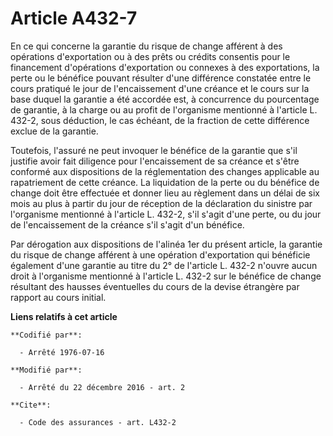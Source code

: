 # Article A432-7

En ce qui concerne la garantie du risque de change afférent à des opérations d'exportation ou à des prêts ou crédits
consentis pour le financement d'opérations d'exportation ou connexes à des exportations, la perte ou le bénéfice pouvant
résulter d'une différence constatée entre le cours pratiqué le jour de l'encaissement d'une créance et le cours sur la base
duquel la garantie a été accordée est, à concurrence du pourcentage de garantie, à la charge ou au profit de
l'organisme mentionné à l'article L. 432-2, sous déduction, le cas échéant, de la fraction de cette différence exclue de la
garantie. 

Toutefois, l'assuré ne peut invoquer le bénéfice de la garantie que s'il justifie avoir fait diligence pour l'encaissement de
sa créance et s'être conformé aux dispositions de la réglementation des changes applicable au rapatriement de cette créance.
La liquidation de la perte ou du bénéfice de change doit être effectuée et donner lieu au règlement dans un délai de six mois
au plus à partir du jour de réception de la déclaration du sinistre par         l'organisme mentionné à l'article L. 432-2,
s'il s'agit d'une perte, ou du jour de l'encaissement de la créance s'il s'agit d'un bénéfice. 

Par dérogation aux dispositions de l'alinéa 1er du présent article, la garantie du risque de change afférent à une opération
d'exportation qui bénéficie également d'une garantie au titre du 2° de l'article L. 432-2 n'ouvre aucun droit à
l'organisme mentionné à l'article L. 432-2 sur le bénéfice de change résultant des hausses éventuelles du cours de la devise
étrangère par rapport au cours initial.

**Liens relatifs à cet article**

	**Codifié par**:

	  - Arrêté 1976-07-16

	**Modifié par**:

	  - Arrêté du 22 décembre 2016 - art. 2

	**Cite**:

	  - Code des assurances - art. L432-2
